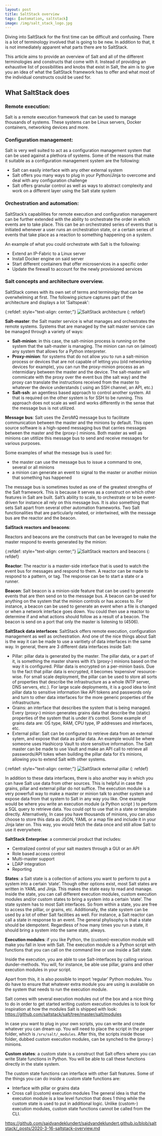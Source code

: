 ```yaml
---
layout: post
title: SaltStack overview 
tags: [automation, saltstack]
image: /img/salt_stack_logo.jpg
---
```


Diving into SaltStack for the first time can be difficult and confusing. There is a lot of terminology involved that is going to be new. In addition to that, it is not immediately apparent what parts there are to SaltStack.

This article aims to provide an overview of Salt and all of the different terminologies and constructs that come with it. Instead of providing an exhaustive list of possibilities and knobs that exist in Salt, the aim is to give you an idea of what the SaltStack framework has to offer and what most of the individual constructs could be used for. 



## What SaltStack does


### Remote execution:

Salt is a remote execution framework that can be used to manage thousands of systems. These systems can be Linux servers, Docker containers, networking devices and more.

### Configuration management:

Salt is very well suited to act as a configuration management system that can be used against a plethora of systems. Some of the reasons that make it suitable as a configuration management system are the following:
- Salt can easily interface with any other external system
- Salt offers you many ways to plug in your Python/Jinja to overcome and deal with any configuration challenge
- Salt offers granular control as well as ways to abstract complexity and work on a different layer using the Salt state system

### Orchestration and automation:

SaltStack’s capabilities for remote execution and configuration management can be further extended with the ability to orchestrate the order in which events are to take place. This can be an orchestrated series of events that is initiated whenever a user runs an orchestration state, or a certain series of events that take place as a reaction to something happening on a system.

An example of what you could orchestrate with Salt is the following:
- Extend an IP-Fabric to a Linux server
- Install Docker engine on said server
- Start different containers that offer microservices in a specific order
- Update the firewall to account for the newly provisioned services


### Salt concepts and architecture overview.

SaltStack comes with its own set of terms and terminolgy that can be overwhelming at first. The following picture captures part of the architecture and displays a lot 'Saltspeak':

{:refdef: style="text-align: center;"}
![SaltStack architecture](/img/saltstack-architecture.png "SaltStack architecture")
{: refdef}

**Salt-master**: the Salt master service is what manages and orchestrates the remote systems. Systems that are managed by the salt master service can be managed through a variety of ways:
- **Salt-minion**: in this case, the salt-minion process is running on the system that the salt-master is managing. The minion can run on (almost) any system that allows for a Python interpreter.
- **Proxy-minion**: for systems that do not allow you to run a salt-minion process or devices that are not capable of letting you (old networking devices for example), you can run the proxy-minion process as an intermidiary between the master and the device. The salt-master will commicate with the proxy over the event bus (the salt way) and the proxy can translate the instructions received from the master to whatever the device understands ( using an SSH channel, an API, etc.) 
- **Salt-ssh**: an agentless based approach to control another system. All that is required on the other system is for SSH to be running. This approach does not scale as well and works differently in the sense that the message bus is not utilized. 

**Message bus**: Salt uses the ZeroMQ message bus to facilitate communication between the master and the minions by default. This open source software is a high-speed messaging bus that carries messages between the master and the (proxy-) minions. Both master as well as minions can utitlize this message bus to send and receive messages for various purposes. 

Some examples of what the message bus is used for:
- the master can use the message bus to issue a command to one, several or all minions
- a minion can generate an event to signal to the master or another minion that something has happened

The message bus is sometimes touted as one of the greatest strengths of the Salt framework. This is because it serves as a construct on which other features in Salt are built. Salt’s ability to scale, to orchestrate or to be event-driven for instance all rely on this message bus. It is also something that sets Salt apart from several other automation frameworks.
Two Salt functionalities that are particularly related, or intertwined, with the message bus are the reactor and the beacon.

**SalStack reactors and beacons**:

Reactors and beacons are the constructs that can be leveraged to make the master respond to events generated by the minion:

{:refdef: style="text-align: center;"}
![SaltStack reactors and beacons](/img/salt_reactor_and_beacon.png "SaltStack reactors and beacons")
{: refdef}

**Reactor**: The reactor is a master-side interface that is used to watch the event bus for messages and respond to them. A reactor can be made to respond to a pattern, or tag. The response can be to start a state or a runner.

**Beacon**: Salt beacon is a minion-side feature that can be used to generate events that are then send on to the message bus. A beacon can be used for anything on the system that the minion controls or has access to. For instance, a beacon can be used to generate an event when a file is changed or when a network interface goes down. You could then use a reactor to determine if and what actions should follow as a result of a beacon. The beacon is send on a port that only the master is listening to (4506).


**SaltStack data interfaces**: SaltStack offers remote execution, configuration management as well as orchestration. And one of the nice things about Salt is the way it can be made to use a varitiety of data interfaces in the same way. In general, there are 3 different data interfaces inside Salt:
- Pillar: pillar data is generated by the master. The pillar data, or a part of it, is something the master shares with it’s (proxy-) minions based on the way it is configured. Pillar data is encrypted on a per-minion basis. Due to the fact that pillar data is encrypted, it becomes ‘expensive’ resource-wise. For small scale deployment, the pillar can be used to store all sorts of properties that describe the infrastructure as a whole (NTP server, DNS servers, etc.). For large scale deployments, it is a good idea to limit pillar data to sensitive information like API tokens and passwords only and turn to other data interfaces for the more generic properties of the infrastructure.
- Grains: an interface that describes the system that is being managed. Every (proxy-) minion generates grains data that describe the (static) properties of the system that is under it’s control. Some example of grains data are: OS type, RAM, CPU type, IP addresses and interfaces, etc.
- External pillar: Salt can be configured to retrieve data from an external sytem, and expose that data as pillar data. An example would be where someone uses Hashicorp Vault to store sensitive information. The Salt master can be made to use Vault and make an API call to retrieve all passwords/API tokes when building the pillar data for it’s minions, allowing you to extend Salt with other systems.

{:refdef: style="text-align: center;"}
![SaltStack external pillar](/img/salt_external_pillar.png "SaltStack external pillar")
{: refdef}

In addition to these data interfaces, there is also another way in which you can have Salt use data from other sources. This is helpful in case the grains, pillar and external pillar do not suffice. The execution module is a very powerfull way to make a master or minion talk to another system and expose data from that system to Salt in any way you like. One example would be where you write an execution module (a Python script ) to perform a SQL query to retrieve data. You could opt to use that in a state or template directly. Alternatively,  In case you have thousands of minions, you can also choose to store this data as JSON, YAML or a map file and include it in your Jinja later on. This way, you would fetch the data once and still allow Salt to use it everywhere.


**SaltStack Enterprise**: a commercial product that includes:
- Centralized control of your salt masters through a GUI or an API
- Role based access control
- Multi-master support
- LDAP integration
- Reporting

**States**: a Salt state is a collection of actions you want to perform to put a system into a certain ‘state’. Though other options exist, most Salt states are written in YAML and Jinja. This makes the state easy to read and manage.
Inside the state, you can call different execution modules, custom execution modules and/or custom states to bring a system into a certain ‘state’. 
The state system has to most Salt interfaces. So from within a state, you are free to access the pilllar, or grains, etc. Additionally, the state system can be used by a lot of other Salt facilities as well. For instance, a Salt reactor can call a state in response to an event.
The general phylisophy is that a state should be idempotent. Regardless of how many times you run a state, it should bring a system into the same state, always.

**Execution modules**: if you like Python, the (custom)-execution module will make you fall in love with Salt. The execution module is a Python script with functions that you can call on the command line or use inside a Salt state. 

Inside the execution, you are able to use Salt-interfaces by calling various dunder-methods. You will, for instance, be able use pillar, grains and other execution modules in your script. 

Apart from this, it is also possible to import ‘regular’ Python modules. You do have to ensure that whatever extra module you are using is available on the system that needs to run the execution module.

Salt comes with several execution modules out of the box and a nice thing to do in order to get started writing custom execution modules is to look for inspiration at how the modules Salt is shipped with look: https://github.com/saltstack/salt/tree/master/salt/modules

In case you want to plug in your own scripts, you can write and create whatever you can dream up. You will need to place the script in the proper folder, which is `/srv/salt/_modules`. After this, the scripts inside those folder, dubbed custom execution modules, can be synched to the (proxy-) minions.  

**Custom states**: a custom state is a construct that Salt offers where you can write State functions in Python. You will be able to call these functions directly in the state system. 

The custom state functions can interface with other Salt features. Some of the things you can do inside a custom state functions are:
- Interface with pillar or grains data
- Cross call (custom) execution modules
The general idea is that the execution module is a low level function that does 1 thing while the custom state is used to put in additional logic. 
Unlike (custom-) execution modules, custom state functions cannot be called from the CLI. 


https://github.com/saidvandeklundert/saidvandeklundert.github.io/blob/saltstack/_posts/2020-3-16-saltstack-overview.md